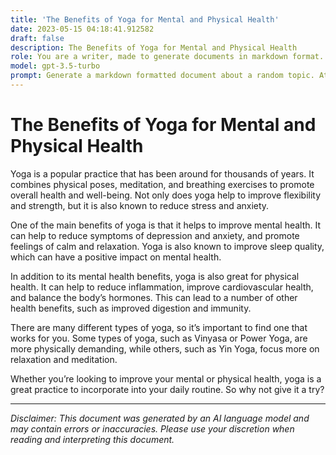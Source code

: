 ```yaml
---
title: 'The Benefits of Yoga for Mental and Physical Health'
date: 2023-05-15 04:18:41.912582
draft: false
description: The Benefits of Yoga for Mental and Physical Health
role: You are a writer, made to generate documents in markdown format. It is very important that all of the documents you generate are in valid markdown format.
model: gpt-3.5-turbo
prompt: Generate a markdown formatted document about a random topic. At the bottom, include a disclaimer explaining that the document was generated by you. The first line of the document should be the title. Make sure that the entire document is in proper markdown format, using a mix of various tags to make the document visually appealing.
---
```


# The Benefits of Yoga for Mental and Physical Health

Yoga is a popular practice that has been around for thousands of years. It combines physical poses, meditation, and breathing exercises to promote overall health and well-being. Not only does yoga help to improve flexibility and strength, but it is also known to reduce stress and anxiety. 

One of the main benefits of yoga is that it helps to improve mental health. It can help to reduce symptoms of depression and anxiety, and promote feelings of calm and relaxation. Yoga is also known to improve sleep quality, which can have a positive impact on mental health. 

In addition to its mental health benefits, yoga is also great for physical health. It can help to reduce inflammation, improve cardiovascular health, and balance the body’s hormones. This can lead to a number of other health benefits, such as improved digestion and immunity. 

There are many different types of yoga, so it’s important to find one that works for you. Some types of yoga, such as Vinyasa or Power Yoga, are more physically demanding, while others, such as Yin Yoga, focus more on relaxation and meditation. 

Whether you’re looking to improve your mental or physical health, yoga is a great practice to incorporate into your daily routine. So why not give it a try?

---

*Disclaimer: This document was generated by an AI language model and may contain errors or inaccuracies. Please use your discretion when reading and interpreting this document.*